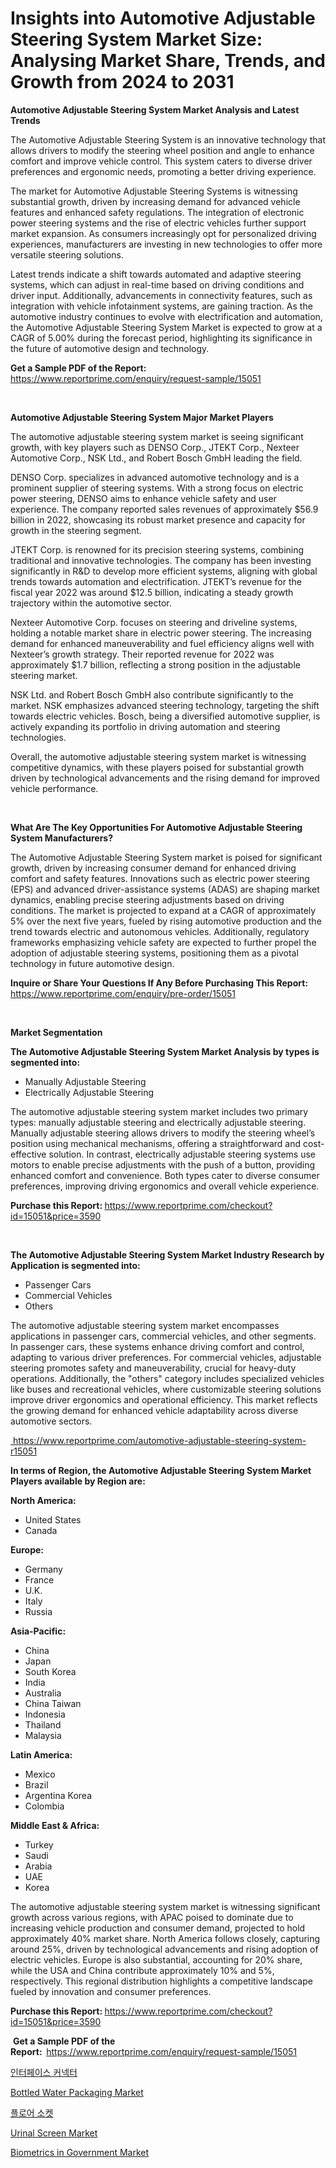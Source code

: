 <p><h1>Insights into Automotive Adjustable Steering System Market Size: Analysing Market Share, Trends, and Growth from 2024 to 2031</h1></p><p><strong>Automotive Adjustable Steering System Market Analysis and Latest Trends</strong></p>
<p><p>The Automotive Adjustable Steering System is an innovative technology that allows drivers to modify the steering wheel position and angle to enhance comfort and improve vehicle control. This system caters to diverse driver preferences and ergonomic needs, promoting a better driving experience. </p><p>The market for Automotive Adjustable Steering Systems is witnessing substantial growth, driven by increasing demand for advanced vehicle features and enhanced safety regulations. The integration of electronic power steering systems and the rise of electric vehicles further support market expansion. As consumers increasingly opt for personalized driving experiences, manufacturers are investing in new technologies to offer more versatile steering solutions.</p><p>Latest trends indicate a shift towards automated and adaptive steering systems, which can adjust in real-time based on driving conditions and driver input. Additionally, advancements in connectivity features, such as integration with vehicle infotainment systems, are gaining traction. As the automotive industry continues to evolve with electrification and automation, the Automotive Adjustable Steering System Market is expected to grow at a CAGR of 5.00% during the forecast period, highlighting its significance in the future of automotive design and technology.</p></p>
<p><strong>Get a Sample PDF of the Report:&nbsp;</strong> <a href="https://www.reportprime.com/enquiry/request-sample/15051">https://www.reportprime.com/enquiry/request-sample/15051</a></p>
<p>&nbsp;</p>
<p><strong>Automotive Adjustable Steering System Major Market Players</strong></p>
<p><p>The automotive adjustable steering system market is seeing significant growth, with key players such as DENSO Corp., JTEKT Corp., Nexteer Automotive Corp., NSK Ltd., and Robert Bosch GmbH leading the field. </p><p>DENSO Corp. specializes in advanced automotive technology and is a prominent supplier of steering systems. With a strong focus on electric power steering, DENSO aims to enhance vehicle safety and user experience. The company reported sales revenues of approximately $56.9 billion in 2022, showcasing its robust market presence and capacity for growth in the steering segment.</p><p>JTEKT Corp. is renowned for its precision steering systems, combining traditional and innovative technologies. The company has been investing significantly in R&D to develop more efficient systems, aligning with global trends towards automation and electrification. JTEKT’s revenue for the fiscal year 2022 was around $12.5 billion, indicating a steady growth trajectory within the automotive sector.</p><p>Nexteer Automotive Corp. focuses on steering and driveline systems, holding a notable market share in electric power steering. The increasing demand for enhanced maneuverability and fuel efficiency aligns well with Nexteer’s growth strategy. Their reported revenue for 2022 was approximately $1.7 billion, reflecting a strong position in the adjustable steering market.</p><p>NSK Ltd. and Robert Bosch GmbH also contribute significantly to the market. NSK emphasizes advanced steering technology, targeting the shift towards electric vehicles. Bosch, being a diversified automotive supplier, is actively expanding its portfolio in driving automation and steering technologies.</p><p>Overall, the automotive adjustable steering system market is witnessing competitive dynamics, with these players poised for substantial growth driven by technological advancements and the rising demand for improved vehicle performance.</p></p>
<p>&nbsp;</p>
<p><strong>What Are The Key Opportunities For Automotive Adjustable Steering System Manufacturers?</strong></p>
<p><p>The Automotive Adjustable Steering System market is poised for significant growth, driven by increasing consumer demand for enhanced driving comfort and safety features. Innovations such as electric power steering (EPS) and advanced driver-assistance systems (ADAS) are shaping market dynamics, enabling precise steering adjustments based on driving conditions. The market is projected to expand at a CAGR of approximately 5% over the next five years, fueled by rising automotive production and the trend towards electric and autonomous vehicles. Additionally, regulatory frameworks emphasizing vehicle safety are expected to further propel the adoption of adjustable steering systems, positioning them as a pivotal technology in future automotive design.</p></p>
<p><strong>Inquire or Share Your Questions If Any Before Purchasing This Report:</strong> <a href="https://www.reportprime.com/enquiry/pre-order/15051">https://www.reportprime.com/enquiry/pre-order/15051</a></p>
<p>&nbsp;</p>
<p><strong>Market Segmentation</strong></p>
<p><strong>The Automotive Adjustable Steering System Market Analysis by types is segmented into:</strong></p>
<p><ul><li>Manually Adjustable Steering</li><li>Electrically Adjustable Steering</li></ul></p>
<p><p>The automotive adjustable steering system market includes two primary types: manually adjustable steering and electrically adjustable steering. Manually adjustable steering allows drivers to modify the steering wheel’s position using mechanical mechanisms, offering a straightforward and cost-effective solution. In contrast, electrically adjustable steering systems use motors to enable precise adjustments with the push of a button, providing enhanced comfort and convenience. Both types cater to diverse consumer preferences, improving driving ergonomics and overall vehicle experience.</p></p>
<p><strong>Purchase this Report:&nbsp;</strong><a href="https://www.reportprime.com/checkout?id=15051&price=3590">https://www.reportprime.com/checkout?id=15051&price=3590</a></p>
<p>&nbsp;</p>
<p><strong>The Automotive Adjustable Steering System Market Industry Research by Application is segmented into:</strong></p>
<p><ul><li>Passenger Cars</li><li>Commercial Vehicles</li><li>Others</li></ul></p>
<p><p>The automotive adjustable steering system market encompasses applications in passenger cars, commercial vehicles, and other segments. In passenger cars, these systems enhance driving comfort and control, adapting to various driver preferences. For commercial vehicles, adjustable steering promotes safety and maneuverability, crucial for heavy-duty operations. Additionally, the "others" category includes specialized vehicles like buses and recreational vehicles, where customizable steering solutions improve driver ergonomics and operational efficiency. This market reflects the growing demand for enhanced vehicle adaptability across diverse automotive sectors.</p></p>
<p><a href="https://www.reportprime.com/automotive-adjustable-steering-system-r15051">&nbsp;https://www.reportprime.com/automotive-adjustable-steering-system-r15051</a></p>
<p><strong>In terms of Region, the Automotive Adjustable Steering System Market Players available by Region are:</strong></p>
<p>
    <p> <strong> North America: </strong>
        <ul>
            <li>United States</li>
            <li>Canada</li>
        </ul>
        </p> 
    <p> <strong> Europe: </strong>
        <ul>
            <li>Germany</li>
            <li>France</li>
            <li>U.K.</li>
            <li>Italy</li>
            <li>Russia</li>
        </ul>
        </p> 
    <p> <strong> Asia-Pacific: </strong>
        <ul>
            <li>China</li>
            <li>Japan</li>
            <li>South Korea</li>
            <li>India</li>
            <li>Australia</li>
            <li>China Taiwan</li>
            <li>Indonesia</li>
            <li>Thailand</li>
            <li>Malaysia</li>
        </ul>
        </p> 
    <p> <strong> Latin America: </strong>
        <ul>
            <li>Mexico</li>
            <li>Brazil</li>
            <li>Argentina Korea</li>
            <li>Colombia</li>
        </ul>
        </p> 
    <p> <strong> Middle East & Africa: </strong>
        <ul>
            <li>Turkey</li>
            <li>Saudi</li>
            <li>Arabia</li>
            <li>UAE</li>
            <li>Korea</li>
        </ul>
    </p>
    </p>
<p><p>The automotive adjustable steering system market is witnessing significant growth across various regions, with APAC poised to dominate due to increasing vehicle production and consumer demand, projected to hold approximately 40% market share. North America follows closely, capturing around 25%, driven by technological advancements and rising adoption of electric vehicles. Europe is also substantial, accounting for 20% share, while the USA and China contribute approximately 10% and 5%, respectively. This regional distribution highlights a competitive landscape fueled by innovation and consumer preferences.</p></p>
<p><strong>Purchase this Report: </strong><a href="https://www.reportprime.com/checkout?id=15051&price=3590">https://www.reportprime.com/checkout?id=15051&price=3590</a></p>
<p>&nbsp;<strong>Get a Sample PDF of the Report:&nbsp;&nbsp;</strong><a href="https://www.reportprime.com/enquiry/request-sample/15051">https://www.reportprime.com/enquiry/request-sample/15051</a></p>
<p><strong></strong></p>
<p><p><a href="https://medium.com/@scotthereford10/%EA%B8%80%EB%A1%9C%EB%B2%8C-%EC%9D%B8%ED%84%B0%ED%8E%98%EC%9D%B4%EC%8A%A4-%EC%BB%A4%EB%84%A5%ED%84%B0-%EC%8B%9C%EC%9E%A5-%EA%B7%9C%EB%AA%A8-%EB%B0%8F-%EC%A0%90%EC%9C%A0%EC%9C%A8-%EB%B6%84%EC%84%9D-%EC%A0%9C%ED%92%88-%EC%9C%A0%ED%98%95%EB%B3%84-%EC%95%A0%ED%94%8C%EB%A6%AC%EC%BC%80%EC%9D%B4%EC%85%98%EB%B3%84-%EC%A7%80%EC%97%AD%EB%B3%84-%EC%98%88%EC%B8%A1-2024-2031-b77518dcf5a8">인터페이스 커넥터</a></p><p><a href="https://www.linkedin.com/pulse/bottled-water-packaging-market-size-share-trends-analysis-report-mfgnf?trackingId=Ya3BHyYrRe6NIw8eV6kqHA%3D%3D">Bottled Water Packaging Market</a></p><p><a href="https://medium.com/@scotthereford10/2024%EB%85%84%EB%B6%80%ED%84%B0-2031%EB%85%84%EA%B9%8C%EC%A7%80-%EB%B0%94%EB%8B%A5-%EC%86%8C%EC%BC%93-%EC%8B%9C%EC%9E%A5%EC%9D%80-%EC%96%B4%EB%96%BB%EA%B2%8C-%EB%B3%80%ED%99%94%ED%95%98%EA%B3%A0-%EC%9E%88%EB%82%98%EC%9A%94-30d3616fc84b">플로어 소켓</a></p><p><a href="https://medium.com/@veroniceroa846/the-urinal-screen-market-research-report-provides-an-in-depth-and-up-to-date-analysis-of-the-713f59b77fa0">Urinal Screen Market</a></p><p><a href="https://www.linkedin.com/pulse/global-biometrics-government-market-status-2024-2031-forecast-bjw9f?trackingId=95IFWriySouybsWhnF6UPw%3D%3D">Biometrics in Government Market</a></p></p>